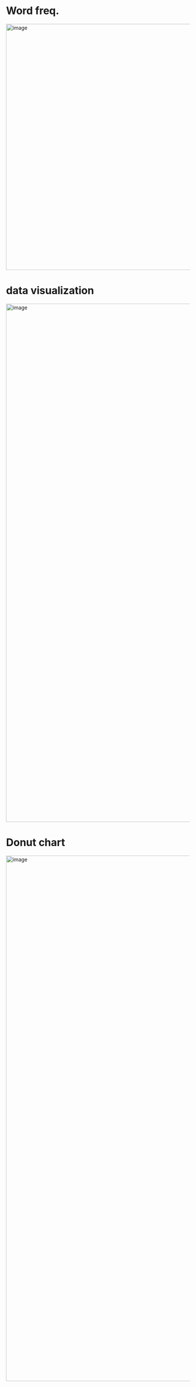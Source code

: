 # Word freq. 
<img width="672" alt="image" src="https://github.com/user-attachments/assets/49218752-a673-41e2-8510-598afcb17fc0">

# data visualization 
<img width="1415" alt="image" src="https://github.com/user-attachments/assets/1859000d-62c6-45f7-bb88-a14b0bfe1cd2">

# Donut chart 
<img width="1435" alt="image" src="https://github.com/user-attachments/assets/04c29702-cb70-4f80-9f78-1bc159470b71">
